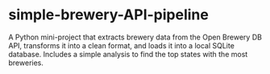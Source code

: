 # simple-brewery-API-pipeline
A Python mini-project that extracts brewery data from the Open Brewery DB API, transforms it into a clean format, and loads it into a local SQLite database. Includes a simple analysis to find the top states with the most breweries.
